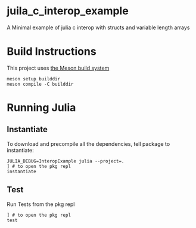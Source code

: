 # juila_c_interop_example
A Minimal example of julia c interop with structs and variable length arrays

# Build Instructions

This project uses [the Meson build system](https://mesonbuild.com/index.html)
```
meson setup builddir
meson compile -C builddir
```

# Running Julia
## Instantiate
To download and precompile all the dependencies, tell package to instantiate:
```
JULIA_DEBUG=InteropExample julia --project=.
] # to open the pkg repl
instantiate
```

## Test
Run Tests from the pkg repl
```
] # to open the pkg repl
test
```